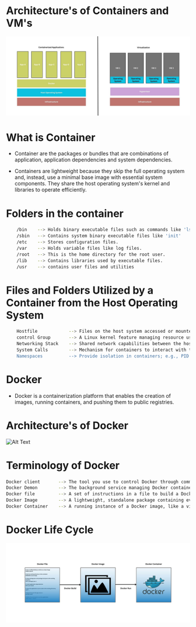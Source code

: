 
# Architecture's of Containers and VM's
![Alt Text](https://github.com/GadagojuShiva/docker-examples/blob/main/Infra.jpg)

# What is Container

- Container are the packages or bundles that are combinations of application, application dependencies and system dependencies.

- Containers are lightweight because they skip the full operating system and, instead, use a minimal base image with essential system components. They share the host operating system's kernel and libraries to operate efficiently.
# Folders in the container

```bash 
    /bin    --> Holds binary executable files such as commands like 'ls' and 'cp.'
    /sbin   --> Contains system binary executable files like 'init'
    /etc    --> Stores configuration files.
    /var    --> Holds variable files like log files.
    /root   --> This is the home directory for the root user.
    /lib    --> Contains libraries used by executable files.
    /usr    --> contains user files and utilities
```

# Files and Folders Utilized by a Container from the Host Operating System

```bash 
    Hostfile            --> Files on the host system accessed or mounted by the container.
    control Group       --> A Linux kernel feature managing resource usage of processes; used by containers for resource allocation.
    Networking Stack    --> Shared network capabilities between the host and containers, enabling communication.
    System Calls        --> Mechanism for containers to interact with the host's kernel for various operations.
    Namespaces          --> Provide isolation in containers; e.g., PID namespace isolates process IDs for distinct views.
```

# Docker 

- Docker is a containerization platform that enables the creation of images, running containers, and pushing them to public registries.


# Architecture's of Docker
![Alt Text]()

# Terminology of Docker
```bash
Docker client       --> The tool you use to control Docker through commands.
Docker Demon        --> The background service managing Docker containers.
Docker file         --> A set of instructions in a file to build a Docker image.
Docker Image        --> A lightweight, standalone package containing everything to run software.
Docker Container    --> A running instance of a Docker image, like a virtual computer for an application.
```

# Docker Life Cycle

![Alt Text](https://github.com/GadagojuShiva/docker-examples/blob/main/lifecycle.jpg)

